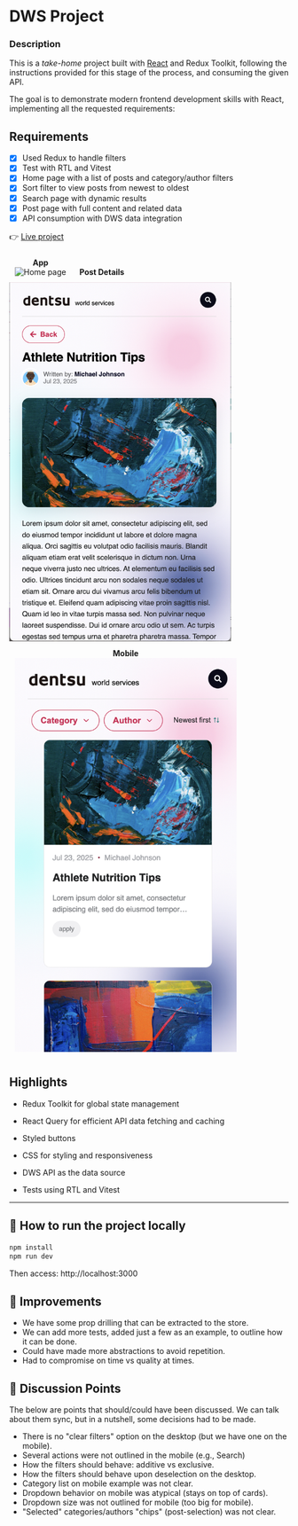 <h1>DWS Project</h1>

<h3>Description</h3>

This is a *take-home* project built with [React](https://reactjs.org/) and Redux Toolkit, following the instructions provided for this stage of the process, and consuming the given API.

The goal is to demonstrate modern frontend development skills with React, implementing all the requested requirements:

## Requirements

- [x] Used Redux to handle filters  
- [x] Test with RTL and Vitest  
- [x] Home page with a list of posts and category/author filters  
- [x] Sort filter to view posts from newest to oldest  
- [x] Search page with dynamic results  
- [x] Post page with full content and related data  
- [x] API consumption with DWS data integration  

👉 [Live project](https://dws-blog-black.vercel.app/)

<p align="center">
  <figure style="display:inline-block; margin:10px;">
    <figcaption align="center"><strong>App</strong></figcaption>
    <img src="public/screenshots/app.png" alt="Home page" width="400px" />
  </figure>
  
  <figure style="display:inline-block; margin:10px;">
    <figcaption align="center"><strong>Post Details</strong></figcaption>
  </figure>
    <img src="public/screenshots/pageId.png" alt="Details of an anime" width="400px" />
    
  <figure style="display:inline-block; margin:10px;">
    <figcaption align="center"><strong>Mobile</strong></figcaption>
    <img src="public/screenshots/mobile.png" alt="Search page with filtered results" width="400px" />
    
  </figure>
</p>


## Highlights  

- Redux Toolkit for global state management  

- React Query for efficient API data fetching and caching  

- Styled buttons  

- CSS for styling and responsiveness  

- DWS API as the data source
  
- Tests using RTL and Vitest

---

## 🚀 How to run the project locally

```bash
npm install
npm run dev
```

Then access: http://localhost:3000

<h2>📌 Improvements</h2>

- We have some prop drilling that can be extracted to the store.
- We can add more tests, added just a few as an example, to outline how it can be done.
- Could have made more abstractions to avoid repetition.
- Had to compromise on time vs quality at times.

<h2>📌 Discussion Points</h2> 

The below are points that should/could have been discussed. We can talk about them sync, but in a nutshell, some decisions had to be made.

- There is no "clear filters" option on the desktop (but we have one on the mobile).
- Several actions were not outlined in the mobile (e.g., Search)
- How the filters should behave: additive vs exclusive.
- How the filters should behave upon deselection on the desktop.
- Category list on mobile example was not clear.
- Dropdown behavior on mobile was atypical (stays on top of cards).
- Dropdown size was not outlined for mobile (too big for mobile).
- "Selected" categories/authors "chips" (post-selection) was not clear.
